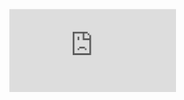 


<iframe src="https://www.youtube.com/embed/s_t4vnHmN5k" frameborder="0" allow="autoplay; encrypted-media" allowfullscreen></iframe>
